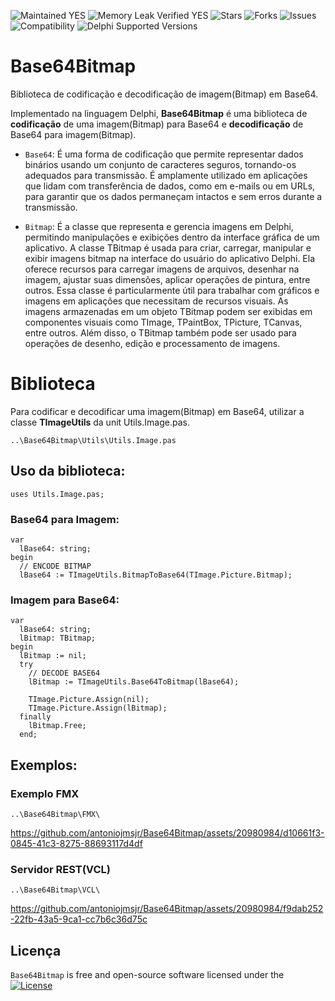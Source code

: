 ![Maintained YES](https://img.shields.io/badge/Maintained%3F-yes-green.svg?style=flat-square&color=important)
![Memory Leak Verified YES](https://img.shields.io/badge/Memory%20Leak%20Verified%3F-yes-green.svg?style=flat-square&color=important)
![Stars](https://img.shields.io/github/stars/antoniojmsjr/Base64Bitmap.svg?style=flat-square)
![Forks](https://img.shields.io/github/forks/antoniojmsjr/Base64Bitmap.svg?style=flat-square)
![Issues](https://img.shields.io/github/issues/antoniojmsjr/Base64Bitmap.svg?style=flat-square&color=blue)</br>
![Compatibility](https://img.shields.io/badge/Compatibility-VCL,%20Firemonkey,%20DataSnap,%20Horse,%20RDW,%20RADServer-3db36a?style=flat-square)
![Delphi Supported Versions](https://img.shields.io/badge/Delphi%20Supported%20Versions-XE7%20and%20above-3db36a?style=flat-square)

# Base64Bitmap

Biblioteca de codificação e decodificação de imagem(Bitmap) em Base64.

Implementado na linguagem Delphi, **Base64Bitmap** é uma biblioteca de **codificação** de uma imagem(Bitmap) para Base64 e **decodificação** de Base64 para imagem(Bitmap).

* `Base64`: É uma forma de codificação que permite representar dados binários usando um conjunto de caracteres seguros, tornando-os adequados para transmissão. É amplamente utilizado em aplicações que lidam com transferência de dados, como em e-mails ou em URLs, para garantir que os dados permaneçam intactos e sem erros durante a transmissão.

* `Bitmap`: É a classe que representa e gerencia imagens em Delphi, permitindo manipulações e exibições dentro da interface gráfica de um aplicativo.
A classe TBitmap é usada para criar, carregar, manipular e exibir imagens bitmap na interface do usuário do aplicativo Delphi. Ela oferece recursos para carregar imagens de arquivos, desenhar na imagem, ajustar suas dimensões, aplicar operações de pintura, entre outros. Essa classe é particularmente útil para trabalhar com gráficos e imagens em aplicações que necessitam de recursos visuais.
As imagens armazenadas em um objeto TBitmap podem ser exibidas em componentes visuais como TImage, TPaintBox, TPicture, TCanvas, entre outros. Além disso, o TBitmap também pode ser usado para operações de desenho, edição e processamento de imagens.

# Biblioteca

Para codificar e decodificar uma imagem(Bitmap) em Base64, utilizar a classe **TImageUtils** da unit Utils.Image.pas.
```
..\Base64Bitmap\Utils\Utils.Image.pas
```

## Uso da biblioteca:

```delphi
uses Utils.Image.pas;
```
### Base64 para Imagem:

```delphi
var
  lBase64: string;
begin
  // ENCODE BITMAP
  lBase64 := TImageUtils.BitmapToBase64(TImage.Picture.Bitmap);
```

### Imagem para Base64:

```delphi
var
  lBase64: string;
  lBitmap: TBitmap;
begin
  lBitmap := nil;
  try
    // DECODE BASE64
    lBitmap := TImageUtils.Base64ToBitmap(lBase64);

    TImage.Picture.Assign(nil);
    TImage.Picture.Assign(lBitmap);
  finally
    lBitmap.Free;
  end;
```

## Exemplos:

### Exemplo FMX
```
..\Base64Bitmap\FMX\
```
https://github.com/antoniojmsjr/Base64Bitmap/assets/20980984/d10661f3-0845-41c3-8275-88693117d4df
### Servidor REST(VCL)
```
..\Base64Bitmap\VCL\
```
https://github.com/antoniojmsjr/Base64Bitmap/assets/20980984/f9dab252-22fb-43a5-9ca1-cc7b6c36d75c

## Licença
`Base64Bitmap` is free and open-source software licensed under the [![License](https://img.shields.io/badge/license-MIT%202-blue.svg)](https://github.com/antoniojmsjr/Base64Bitmap/blob/master/LICENSE)
